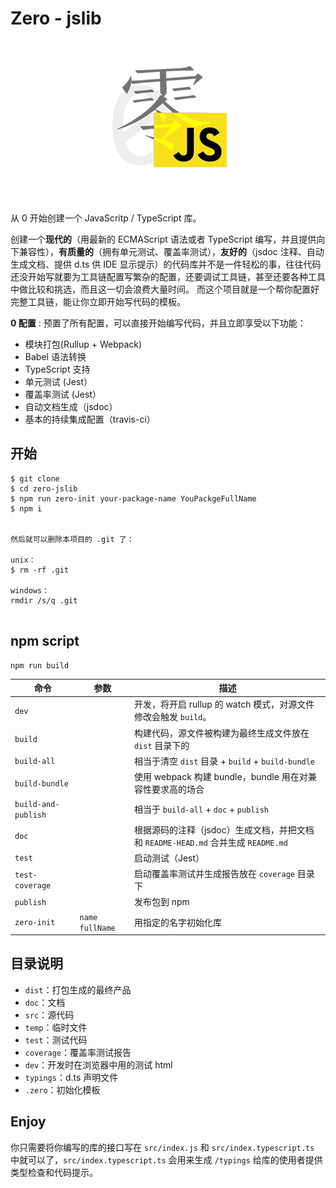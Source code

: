 # Zero - jslib

<p align="center"> <img src="https://github.com/nullice/zero-jslib/raw/master/logo.png"> </p>

从 0 开始创建一个 JavaScritp / TypeScript 库。

创建一个**现代的**（用最新的 ECMAScript 语法或者 TypeScript 编写，并且提供向下兼容性），**有质量的**（拥有单元测试、覆盖率测试），**友好的**（jsdoc 注释、自动生成文档、提供 d.ts 供 IDE 显示提示）的代码库并不是一件轻松的事，往往代码还没开始写就要为工具链配置写繁杂的配置，还要调试工具链，甚至还要各种工具中做比较和挑选，而且这一切会浪费大量时间。
而这个项目就是一个帮你配置好完整工具链，能让你立即开始写代码的模板。


**0 配置** : 预置了所有配置，可以直接开始编写代码，并且立即享受以下功能：

- 模块打包(Rullup + Webpack)
- Babel 语法转换
- TypeScript 支持
- 单元测试 (Jest）
- 覆盖率测试 (Jest）
- 自动文档生成（jsdoc）
- 基本的持续集成配置（travis-ci）



## 开始

```
$ git clone 
$ cd zero-jslib
$ npm run zero-init your-package-name YouPackgeFullName
$ npm i


然后就可以删除本项目的 .git 了：

unix：
$ rm -rf .git

windows：
rmdir /s/q .git
 

```

## npm script

```
npm run build
```

命令|参数|描述
---|---|----
`dev`| |开发，将开启 rullup 的 watch 模式，对源文件修改会触发 `build`。
`build`| |构建代码，源文件被构建为最终生成文件放在 `dist` 目录下的
`build-all`| |相当于清空 `dist` 目录 + `build` + `build-bundle`
`build-bundle`| |使用 webpack 构建 bundle，bundle 用在对兼容性要求高的场合
`build-and-publish`| |相当于  `build-all` + `doc` + `publish`
`doc`| |根据源码的注释（jsdoc）生成文档，并把文档和 `README-HEAD.md` 合并生成 `README.md`
`test`| |启动测试（Jest）
`test-coverage`| |启动覆盖率测试并生成报告放在 `coverage` 目录下
`publish`| |发布包到 npm
`zero-init`|`name`  `fullName`| 用指定的名字初始化库

## 目录说明
 - `dist`：打包生成的最终产品 
 - `doc`：文档
 - `src`：源代码
 - `temp`：临时文件
 - `test`：测试代码
 - `coverage`：覆盖率测试报告
 - `dev`：开发时在浏览器中用的测试 html
 - `typings`：d.ts 声明文件
 - `.zero`：初始化模板


## Enjoy
你只需要将你编写的库的接口写在 `src/index.js` 和 `src/index.typescript.ts` 中就可以了，`src/index.typescript.ts` 会用来生成
`/typings` 给库的使用者提供类型检查和代码提示。
 
  
